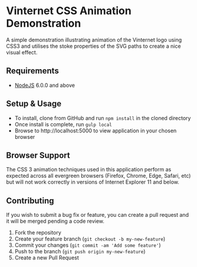 # Vinternet CSS Animation Demonstration
A simple demonstration illustrating animation of the Vinternet logo using CSS3 and utilises the stoke properties of the SVG paths to create a nice visual effect.

## Requirements

* [NodeJS][nodejs] 6.0.0 and above

## Setup & Usage

* To install, clone from GitHub and run `npm install` in the cloned directory
* Once install is complete, run `gulp local`
* Browse to http://localhost:5000 to view application in your chosen browser

## Browser Support

The CSS 3 animation techniques used in this application perform as expected across all evergreen browsers (Firefox, Chrome, Edge, Safari, etc) but will not work correctly in versions of Internet Explorer 11 and below.

## Contributing
If you wish to submit a bug fix or feature, you can create a pull request and it will be merged pending a code review.

1. Fork the repository
1. Create your feature branch (`git checkout -b my-new-feature`)
1. Commit your changes (`git commit -am 'Add some feature'`)
1. Push to the branch (`git push origin my-new-feature`)
1. Create a new Pull Request

[nodejs]: http://nodejs.org

